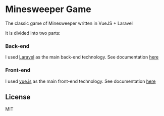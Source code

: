 # Minesweeper Game

The classic game of Minesweeper written in VueJS + Laravel


It is divided into two parts:

### Back-end
I used [Laravel](https://laravel.com/) as the main back-end technology. See documentation [here](https://github.com/jhoansebastianlara/minesweeper-game/tree/master/backend)

### Front-end
I used [vue.js](https://vuejs.org) as the main front-end technology. See documentation [here](https://github.com/jhoansebastianlara/minesweeper-game/tree/master/frontend/)

## License
MIT
